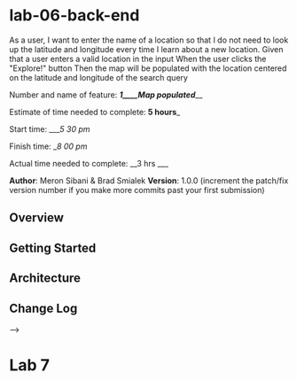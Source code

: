 # lab-06-back-end

As a user, I want to enter the name of a location so that I do not need to look up the latitude and longitude every time I learn about a new location.
Given that a user enters a valid location in the input
When the user clicks the "Explore!" button
Then the map will be populated with the location centered on the latitude and longitude of the search query

Number and name of feature: ___1____Map populated_____

Estimate of time needed to complete: __5 hours___

Start time: ____5 30 pm_

Finish time: __8 00 pm_

Actual time needed to complete: __3 hrs ___



**Author**: Meron Sibani & Brad Smialek
**Version**: 1.0.0 (increment the patch/fix version number if you make more commits past your first submission)

## Overview
<!-- Provide a high level overview of what this application is and why you are building it, beyond the fact that it's an assignment for this class. (i.e. What's your problem domain?) -->

## Getting Started
<!-- What are the steps that a user must take in order to build this app on their own machine and get it running? -->

## Architecture
<!-- Provide a detailed description of the application design. What technologies (languages, libraries, etc) you're using, and any other relevant design information. -->

## Change Log
<!-- Use this area to document the iterative changes made to your application as each feature is successfully implemented. Use time stamps. Here's an examples:

01-01-2001 4:59pm - Application now has a fully-functional express server, with a GET route for the location resource.

## Credits and Collaborations
<!-- Give credit (and a link) to other people or resources that helped you build this application. -->
-->

# Lab 7